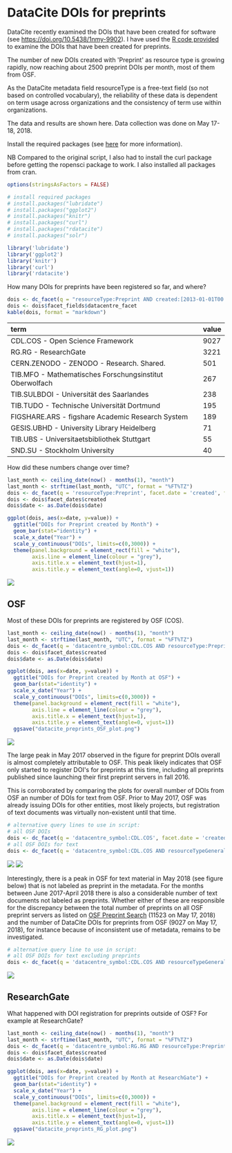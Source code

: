 # DataCite DOIs for preprints

DataCite recently examined the DOIs that have been created for software (see https://doi.org/10.5438/1nmy-9902).
I have used the [R code provided](https://github.com/datacite/metadata-reports/blob/master/software/index.md) to examine the DOIs that have been created for preprints.

The number of new DOIs created with 'Preprint' as resource type is growing rapidly, now reaching about 2500 preprint DOIs per month, most of them from OSF. 

As the DataCite metadata field resourceType is a free-text field (so not based on controlled vocabulary), the reliability of these data is dependent on term usage across organizations and the consistency of term use within organizations.

The data and results are shown here. Data collection was done on May 17-18, 2018. 

Install the required packages (see [here](https://github.com/ropensci/rdatacite) for more information).

NB Compared to the original script, I also had to install the curl package before getting the ropensci package to work. 
I also installed all packages from cran. 

```r
options(stringsAsFactors = FALSE)

# install required packages
# install.packages("lubridate")
# install.packages("ggplot2")
# install.packages("knitr")
# install.packages("curl")
# install.packages("rdatacite")
# install.packages("solr")

library('lubridate')
library('ggplot2')
library('knitr')
library('curl')
library('rdatacite')
```

How many DOIs for preprints have been registered so far, and where?


```r
dois <- dc_facet(q = "resourceType:Preprint AND created:[2013-01-01T00:00:00Z TO 2018-03-08T23:59:59Z]",facet.field = 'datacentre_facet', facet.sort = 'count', facet.limit = 10)
dois <- dois$facet_fields$datacentre_facet
kable(dois, format = "markdown")
```

|term                                                    |value |
|:-------------------------------------------------------|:-----|
|CDL.COS - Open Science Framework                        |9027  |
|RG.RG - ResearchGate                                    |3221  |
|CERN.ZENODO - ZENODO - Research. Shared.                |501   |
|TIB.MFO - Mathematisches Forschungsinstitut Oberwolfach |267   |
|TIB.SULBDOI - Universität des Saarlandes                |238   |
|TIB.TUDO - Technische Universität Dortmund              |195   |
|FIGSHARE.ARS - figshare Academic Research System        |189   |
|GESIS.UBHD - University Library Heidelberg              |71    |
|TIB.UBS - Universitaetsbibliothek Stuttgart             |55    |
|SND.SU - Stockholm University                           |40    |



How did these numbers change over time?

```r
last_month <- ceiling_date(now() - months(1), "month")
last_month <- strftime(last_month, "UTC", format = "%FT%TZ")
dois <- dc_facet(q = 'resourceType:Preprint', facet.date = 'created', facet.date.start = "2013-01-01T00:00:00Z", facet.date.end = last_month, facet.date.gap = "+1MONTH")
dois <- dois$facet_dates$created
dois$date <- as.Date(dois$date)
```


```r
ggplot(dois, aes(x=date, y=value)) +
  ggtitle("DOIs for Preprint created by Month") +
  geom_bar(stat="identity") + 
  scale_x_date("Year") +
  scale_y_continuous("DOIs", limits=c(0,3000)) +
  theme(panel.background = element_rect(fill = "white"),
        axis.line = element_line(colour = "grey"),
        axis.title.x = element_text(hjust=1),
        axis.title.y = element_text(angle=0, vjust=1))
```

![](figure/datacite_preprints_plot.png)<!-- -->



## OSF


Most of these DOIs for preprints are registered by OSF (COS). 


```r
last_month <- ceiling_date(now() - months(1), "month")
last_month <- strftime(last_month, "UTC", format = "%FT%TZ")
dois <- dc_facet(q = 'datacentre_symbol:CDL.COS AND resourceType:Preprint', facet.date = 'created', facet.date.start = "2013-01-01T00:00:00Z", facet.date.end = last_month, facet.date.gap = "+1MONTH")
dois <- dois$facet_dates$created
dois$date <- as.Date(dois$date)
```


```r
ggplot(dois, aes(x=date, y=value)) +
  ggtitle("DOIs for Preprint created by Month at OSF") +
  geom_bar(stat="identity") + 
  scale_x_date("Year") +
  scale_y_continuous("DOIs", limits=c(0,3000)) +
  theme(panel.background = element_rect(fill = "white"),
        axis.line = element_line(colour = "grey"),
        axis.title.x = element_text(hjust=1),
        axis.title.y = element_text(angle=0, vjust=1)) 
  ggsave("datacite_preprints_OSF_plot.png") 
```

![](figure/datacite_preprints_OSF_plot.png)<!-- -->

The large peak in May 2017 observed in the figure for preprint DOIs overall is almost completely attributable to OSF. This peak likely indicates that OSF only started to register DOI's for preprints at this time, including all preprints published since launching their first preprint servers in fall 2016. 

This is corroborated by comparing the plots for overall number of DOIs from OSF an number of DOIs for text from OSF. 
Prior to May 2017, OSF was already issuing DOIs for other entities, most likely projects, but registration of text documents was virtually non-existent until that time.  

```r
# alternative query lines to use in script:
# all OSF DOIs
dois <- dc_facet(q = 'datacentre_symbol:CDL.COS', facet.date = 'created', facet.date.start = "2013-01-01T00:00:00Z", facet.date.end = last_month, facet.date.gap = "+1MONTH")
# all OSF DOIs for text
dois <- dc_facet(q = 'datacentre_symbol:CDL.COS AND resourceTypeGeneral:Text', facet.date = 'created', facet.date.start = "2013-01-01T00:00:00Z", facet.date.end = last_month, facet.date.gap = "+1MONTH")
```

![](figure/datacite_OSF_plot.png)<!-- -->
![](figure/datacite_text_OSF_plot.png)<!-- -->

Interestingly, there is a peak in OSF for text material in May 2018 (see figure below) that is not labeled as preprint in the metadata. For the months between June 2017-April 2018 there is also a considerable number of text documents not labeled as preprints. Whether either of these are responsible for the discrepancy between the total number of preprints on all OSF preprint servers as listed on [OSF Preprint Search](https://osf.io/preprints/discover) (11523 on May 17, 2018) and the number of DataCite DOIs for preprints from OSF (9027 on May 17, 2018), for instance because of inconsistent use of metadata, remains to be investigated.  

```r
# alternative query line to use in script:
# all OSF DOIs for text excluding preprints
dois <- dc_facet(q = 'datacentre_symbol:CDL.COS AND resourceTypeGeneral:Text NOT resourceType:Preprint', facet.date = 'created', facet.date.start = "2013-01-01T00:00:00Z", facet.date.end = last_month, facet.date.gap = "+1MONTH")
```

![](figure/datacite_OSF_text-not-preprint_plot.png)<!-- --> 

## ResearchGate

What happened with DOI registration for preprints outside of OSF? For example at ResearchGate?

```r
last_month <- ceiling_date(now() - months(1), "month")
last_month <- strftime(last_month, "UTC", format = "%FT%TZ")
dois <- dc_facet(q = 'datacentre_symbol:RG.RG AND resourceType:Preprint', facet.date = 'created', facet.date.start = "2013-01-01T00:00:00Z", facet.date.end = last_month, facet.date.gap = "+1MONTH")
dois <- dois$facet_dates$created
dois$date <- as.Date(dois$date)
```


```r
ggplot(dois, aes(x=date, y=value)) +
  ggtitle("DOIs for Preprint created by Month at ResearchGate") +
  geom_bar(stat="identity") + 
  scale_x_date("Year") +
  scale_y_continuous("DOIs", limits=c(0,3000)) +
  theme(panel.background = element_rect(fill = "white"),
        axis.line = element_line(colour = "grey"),
        axis.title.x = element_text(hjust=1),
        axis.title.y = element_text(angle=0, vjust=1)) 
  ggsave("datacite_preprints_RG_plot.png") 
```

![](figure/datacite_preprints_RG_plot.png)<!-- -->
